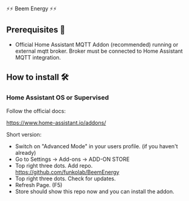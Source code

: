 ⚡️⚡️ Beem Energy ⚡️⚡️



## Prerequisites 📃

- Official Home Assistant MQTT Addon (recommended) running or external mqtt broker. Broker must be connected to Home Assistant MQTT integration.

## How to install 🛠️

### Home Assistant OS or Supervised

Follow the official docs:

https://www.home-assistant.io/addons/ 

Short version:

- Switch on "Advanced Mode" in your users profile. (if you haven't already)
- Go to Settings -> Add-ons -> ADD-ON STORE
- Top right three dots. Add repo. https://github.com/funkolab/BeemEnergy 
- Top right three dots. Check for updates.
- Refresh Page. (F5)
- Store should show this repo now and you can install the addon.